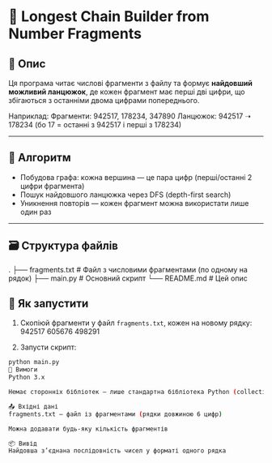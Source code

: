 # 🔗 Longest Chain Builder from Number Fragments

## 📌 Опис

Ця програма читає числові фрагменти з файлу та формує **найдовший можливий ланцюжок**, де кожен фрагмент має перші дві цифри, що збігаються з останніми двома цифрами попереднього.

Наприклад:
Фрагменти: 942517, 178234, 347890
Ланцюжок: 942517 ➝ 178234 (бо 17 = останні з 942517 і перші з 178234)

---

## 🧠 Алгоритм

- Побудова графа: кожна вершина — це пара цифр (перші/останні 2 цифри фрагмента)
- Пошук найдовшого ланцюжка через DFS (depth-first search)
- Уникнення повторів — кожен фрагмент можна використати лише один раз

---

## 🗃️ Структура файлів

.
├── fragments.txt # Файл з числовими фрагментами (по одному на рядок)
├── main.py # Основний скрипт
└── README.md # Цей опис
## 🚀 Як запустити

1. Скопіюй фрагменти у файл `fragments.txt`, кожен на новому рядку:
942517
605676
498291
   
2. Запусти скрипт:

```bash
python main.py
🐍 Вимоги
Python 3.x

Немає сторонніх бібліотек – лише стандартна бібліотека Python (collections).

📤 Вхідні дані
fragments.txt — файл із фрагментами (рядки довжиною 6 цифр)

Можна додавати будь-яку кількість фрагментів

📦 Вивід
Найдовша з’єднана послідовність чисел у форматі одного рядка

